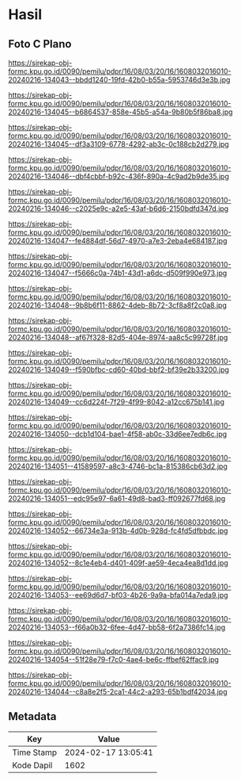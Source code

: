 # Hasil

## Foto C Plano

https://sirekap-obj-formc.kpu.go.id/0090/pemilu/pdpr/16/08/03/20/16/1608032016010-20240216-134043--bbdd1240-19fd-42b0-b55a-5953746d3e3b.jpg

https://sirekap-obj-formc.kpu.go.id/0090/pemilu/pdpr/16/08/03/20/16/1608032016010-20240216-134045--b6864537-858e-45b5-a54a-9b80b5f86ba8.jpg

https://sirekap-obj-formc.kpu.go.id/0090/pemilu/pdpr/16/08/03/20/16/1608032016010-20240216-134045--df3a3109-6778-4292-ab3c-0c188cb2d279.jpg

https://sirekap-obj-formc.kpu.go.id/0090/pemilu/pdpr/16/08/03/20/16/1608032016010-20240216-134046--dbf4cbbf-b92c-436f-890a-4c9ad2b9de35.jpg

https://sirekap-obj-formc.kpu.go.id/0090/pemilu/pdpr/16/08/03/20/16/1608032016010-20240216-134046--c2025e9c-a2e5-43af-b6d6-2150bdfd347d.jpg

https://sirekap-obj-formc.kpu.go.id/0090/pemilu/pdpr/16/08/03/20/16/1608032016010-20240216-134047--fe4884df-56d7-4970-a7e3-2eba4e684187.jpg

https://sirekap-obj-formc.kpu.go.id/0090/pemilu/pdpr/16/08/03/20/16/1608032016010-20240216-134047--f5666c0a-74b1-43d1-a6dc-d509f990e973.jpg

https://sirekap-obj-formc.kpu.go.id/0090/pemilu/pdpr/16/08/03/20/16/1608032016010-20240216-134048--9b8b6f11-8862-4deb-8b72-3cf8a8f2c0a8.jpg

https://sirekap-obj-formc.kpu.go.id/0090/pemilu/pdpr/16/08/03/20/16/1608032016010-20240216-134048--af67f328-82d5-404e-8974-aa8c5c99728f.jpg

https://sirekap-obj-formc.kpu.go.id/0090/pemilu/pdpr/16/08/03/20/16/1608032016010-20240216-134049--f590bfbc-cd60-40bd-bbf2-bf39e2b33200.jpg

https://sirekap-obj-formc.kpu.go.id/0090/pemilu/pdpr/16/08/03/20/16/1608032016010-20240216-134049--cc6d224f-7f29-4f99-8042-a12cc675b141.jpg

https://sirekap-obj-formc.kpu.go.id/0090/pemilu/pdpr/16/08/03/20/16/1608032016010-20240216-134050--dcb1d104-bae1-4f58-ab0c-33d6ee7edb6c.jpg

https://sirekap-obj-formc.kpu.go.id/0090/pemilu/pdpr/16/08/03/20/16/1608032016010-20240216-134051--41589597-a8c3-4746-bc1a-815386cb63d2.jpg

https://sirekap-obj-formc.kpu.go.id/0090/pemilu/pdpr/16/08/03/20/16/1608032016010-20240216-134051--edc95e97-6a61-49d8-bad3-ff092677fd68.jpg

https://sirekap-obj-formc.kpu.go.id/0090/pemilu/pdpr/16/08/03/20/16/1608032016010-20240216-134052--66734e3a-913b-4d0b-928d-fc4fd5dfbbdc.jpg

https://sirekap-obj-formc.kpu.go.id/0090/pemilu/pdpr/16/08/03/20/16/1608032016010-20240216-134052--8c1e4eb4-d401-409f-ae59-4eca4ea8d1dd.jpg

https://sirekap-obj-formc.kpu.go.id/0090/pemilu/pdpr/16/08/03/20/16/1608032016010-20240216-134053--ee69d6d7-bf03-4b26-9a9a-bfa014a7eda9.jpg

https://sirekap-obj-formc.kpu.go.id/0090/pemilu/pdpr/16/08/03/20/16/1608032016010-20240216-134053--f66a0b32-6fee-4d47-bb58-6f2a7386fc14.jpg

https://sirekap-obj-formc.kpu.go.id/0090/pemilu/pdpr/16/08/03/20/16/1608032016010-20240216-134054--51f28e79-f7c0-4ae4-be6c-ffbef62ffac9.jpg

https://sirekap-obj-formc.kpu.go.id/0090/pemilu/pdpr/16/08/03/20/16/1608032016010-20240216-134044--c8a8e2f5-2ca1-44c2-a293-65b1bdf42034.jpg


## Metadata

| Key        | Value               |
| ---------- | ------------------- |
| Time Stamp | 2024-02-17 13:05:41 |
| Kode Dapil | 1602                |



